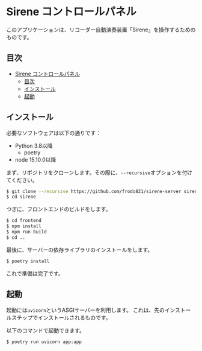# Sirene コントロールパネル

このアプリケーションは、リコーダー自動演奏装置「Sirene」を操作するためのものです。

## 目次
- [Sirene コントロールパネル](#sirene-コントロールパネル)
  - [目次](#目次)
  - [インストール](#インストール)
  - [起動](#起動)

## インストール
必要なソフトウェアは以下の通りです：

- Python 3.8以降
  - poetry
- node 15.10.0以降

まず、リポジトリをクローンします。その際に、`--recursive`オプションを付けてください。
```sh
$ git clone --recursive https://github.com/frodo821/sirene-server sirene
$ cd sirene
```

つぎに、フロントエンドのビルドをします。
```sh
$ cd frontend
$ npm install
$ npm run build
$ cd ..
```

最後に、サーバーの依存ライブラリのインストールをします。
```sh
$ poetry install
```

これで準備は完了です。

## 起動
起動には`uvicorn`というASGIサーバーを利用します。
これは、先のインストールステップでインストールされるものです。

以下のコマンドで起動できます。
```sh
$ poetry run uvicorn app:app
```
